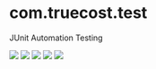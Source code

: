 # com.truecost.test
 JUnit Automation Testing
 
 <img src="https://img.shields.io/badge/Framework-TestNG%206.14-red"> <img src="https://img.shields.io/badge/JUnit-Version%203.8-green"> <img src="https://img.shields.io/badge/Language-Java-orange"> <img src="https://img.shields.io/badge/Extent%20Report-Version%204-Blue"> <img src="https://img.shields.io/github/v/release/tarangqa/com.truecost.test"> 